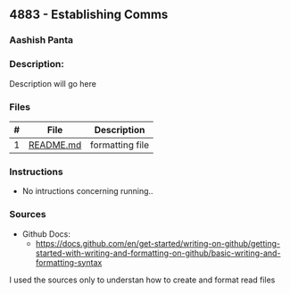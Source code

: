 ## 4883 - Establishing Comms
### Aashish Panta
### Description:

Description will go here

### Files

|   #   | File                       | Description                                                |
| :---: | -------------------------- | ---------------------------------------------------------- |
|   1   | [README.md](./README.md)     | formatting file                                             |



### Instructions

- No intructions concerning running..

### Sources

- Github Docs:
  - https://docs.github.com/en/get-started/writing-on-github/getting-started-with-writing-and-formatting-on-github/basic-writing-and-formatting-syntax


I used the sources only to understan how to create and format read files 
